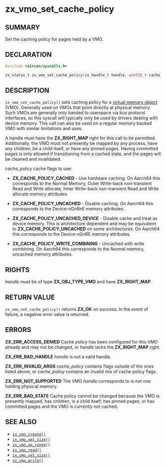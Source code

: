 # zx_vmo_set_cache_policy

## SUMMARY

<!-- Contents of this heading updated by update-docs-from-fidl, do not edit. -->

Set the caching policy for pages held by a VMO.

## DECLARATION

<!-- Contents of this heading updated by update-docs-from-fidl, do not edit. -->

```c
#include <zircon/syscalls.h>

zx_status_t zx_vmo_set_cache_policy(zx_handle_t handle, uint32_t cache_policy);
```

## DESCRIPTION

`zx_vmo_set_cache_policy()` sets caching policy for a [virtual memory
object](/docs/reference/kernel_objects/vm_object.md) (VMO). Generally used on VMOs
that point directly at physical memory. Such VMOs are generally only handed to
userspace via bus protocol interfaces, so this syscall will typically only be
used by drivers dealing with device memory. This call can also be used on a
regular memory backed VMO with similar limitations and uses.

A handle must have the **ZX_RIGHT_MAP** right for this call to be
permitted. Additionally, the VMO must not presently be mapped by any process,
have any children, be a child itself, or have any pinned pages. Having committed
pages is only allowed if transitioning from a cached state, and the pages will be
cleaned and invalidated.

*cache_policy* cache flags to use:

  - **ZX_CACHE_POLICY_CACHED** - Use hardware caching. On Aarch64 this corresponds to the Normal
    Memory, Outer Write-back non-transient Read and Write allocate, Inner Write-back non-transient
    Read and Write allocate memory attributes

  - **ZX_CACHE_POLICY_UNCACHED** - Disable caching. On Aarch64 this corresponds to the Device-nGnRnE
    memory attributes.

  - **ZX_CACHE_POLICY_UNCACHED_DEVICE** - Disable cache and treat as device memory. This is
    architecture dependent and may be equivalent to **ZX_CACHE_POLICY_UNCACHED** on some
    architectures. On Aarch64 this corresponds to the Device-nGnRE memory attributes.

  - **ZX_CACHE_POLICY_WRITE_COMBINING** - Uncached with write combining. On Aarch64 this corresponds
    to the Normal memory, uncached memory attributes.


## RIGHTS

<!-- Contents of this heading updated by update-docs-from-fidl, do not edit. -->

*handle* must be of type **ZX_OBJ_TYPE_VMO** and have **ZX_RIGHT_MAP**.

## RETURN VALUE

`zx_vmo_set_cache_policy()` returns **ZX_OK** on success. In the event of
failure, a negative error value is returned.

## ERRORS

**ZX_ERR_ACCESS_DENIED** Cache policy has been configured for this VMO already and
may not be changed, or *handle* lacks the **ZX_RIGHT_MAP** right.

**ZX_ERR_BAD_HANDLE** *handle* is not a valid handle.

**ZX_ERR_INVALID_ARGS** *cache_policy* contains flags outside of the ones listed
above, or *cache_policy* contains an invalid mix of cache policy flags.

**ZX_ERR_NOT_SUPPORTED** The VMO *handle* corresponds to is not one holding
physical memory.

**ZX_ERR_BAD_STATE** Cache policy cannot be changed because the VMO is presently
mapped, has children, is a child itself, has pinned pages, or has committed pages
and the VMO is currently not cached.

## SEE ALSO

 - [`zx_vmo_create()`]
 - [`zx_vmo_get_size()`]
 - [`zx_vmo_op_range()`]
 - [`zx_vmo_read()`]
 - [`zx_vmo_set_size()`]
 - [`zx_vmo_write()`]

<!-- References updated by update-docs-from-fidl, do not edit. -->

[`zx_vmo_create()`]: vmo_create.md
[`zx_vmo_get_size()`]: vmo_get_size.md
[`zx_vmo_op_range()`]: vmo_op_range.md
[`zx_vmo_read()`]: vmo_read.md
[`zx_vmo_set_size()`]: vmo_set_size.md
[`zx_vmo_write()`]: vmo_write.md
